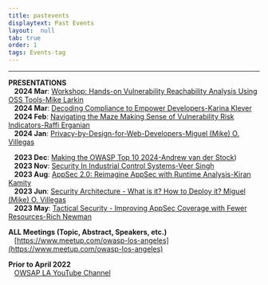 ```yaml
---
title: pastevents
displaytext: Past Events
layout:  null
tab: true
order: 1
tags: Events-tag
---
```

<hr>

**PRESENTATIONS** <br>
&nbsp;&nbsp; **2024 Mar**: [Workshop: Hands-on Vulnerability Reachability Analysis Using OSS Tools-Mike Larkin](assets/prez/OWASPLA_prez_2024_03-1.pdf) <br>
&nbsp;&nbsp; **2024 Mar**: [Decoding Compliance to Empower Developers-Karina Klever](assets/prez/OWASPLA_prez_2024_03.pdf) <br>
&nbsp;&nbsp; **2024 Feb**: [Navigating the Maze  Making Sense of Vulnerability Risk Indicators-Raffi Erganian](assets/prez/OWASPLA_prez_2024_02.pdf) <br>
&nbsp;&nbsp; **2024 Jan**: [Privacy-by-Design-for-Web-Developers-Miguel (Mike) O. Villegas](assets/prez/OWASPLA_prez_2024_01.pdf) <br>

&nbsp;&nbsp; **2023 Dec**: [Making the OWASP Top 10 2024-Andrew van der Stock](https://youtu.be/K1DKMD2vSPs)) <br>
&nbsp;&nbsp; **2023 Nov**: [Security In Industrial Control Systems-Veer Singh](assets/prez/OWASPLA_prez_2023_11-1.pdf) <br>
&nbsp;&nbsp; **2023 Aug**: [AppSec 2.0: Reimagine AppSec with Runtime Analysis-Kiran Kamity](assets/prez/OWASPLA_prez_2023_08.pdf) <br>
&nbsp;&nbsp; **2023 Jun**: [Security Architecture - What is it? How to Deploy it? Miguel (Mike) O. Villegas](assets/prez/OWASPLA_prez_2023_06.pdf) <br>
&nbsp;&nbsp; **2023 May**: [Tactical Security - Improving AppSec Coverage with Fewer Resources-Rich Newman](assets/prez/OWASPLA_prez_2023_05.pdf) <br>

**ALL Meetings (Topic, Abstract, Speakers, etc.)** <br>
&nbsp;&nbsp; [https://www.meetup.com/owasp-los-angeles](https://www.meetup.com/owasp-los-angeles) <br>

**Prior to April 2022** <br>
&nbsp;&nbsp; [OWSAP LA YouTube Channel](https://www.youtube.com/OWASPLosAngeles)


